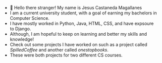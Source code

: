 - 👋 Hello there stranger! My name is Jesus Castaneda Magallanes
- I am a current university student, with a goal of earning my bachelors in Computer Science.
- I have mostly worked in Python, Java, HTML, CSS, and have expsoure to Django. 
- Although, I am hopeful to keep on learning and better my skills and knowledge!
- Check out some projects I have worked on such as a project called _SpilledCoffee_ and another called _onestopbooks_.
- These were both projects for two different CS courses.


<!---
jcasta30/jcasta30 is a ✨ special ✨ repository because its `README.md` (this file) appears on your GitHub profile.
You can click the Preview link to take a look at your changes.
--->
